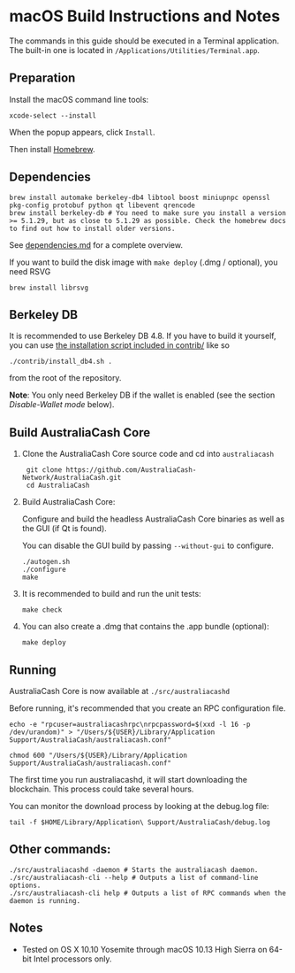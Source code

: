macOS Build Instructions and Notes
====================================
The commands in this guide should be executed in a Terminal application.
The built-in one is located in `/Applications/Utilities/Terminal.app`.

Preparation
-----------
Install the macOS command line tools:

`xcode-select --install`

When the popup appears, click `Install`.

Then install [Homebrew](https://brew.sh).

Dependencies
----------------------

    brew install automake berkeley-db4 libtool boost miniupnpc openssl pkg-config protobuf python qt libevent qrencode
    brew install berkeley-db # You need to make sure you install a version >= 5.1.29, but as close to 5.1.29 as possible. Check the homebrew docs to find out how to install older versions.

See [dependencies.md](dependencies.md) for a complete overview.

If you want to build the disk image with `make deploy` (.dmg / optional), you need RSVG

    brew install librsvg

Berkeley DB
-----------
It is recommended to use Berkeley DB 4.8. If you have to build it yourself,
you can use [the installation script included in contrib/](/contrib/install_db4.sh)
like so

```shell
./contrib/install_db4.sh .
```

from the root of the repository.

**Note**: You only need Berkeley DB if the wallet is enabled (see the section *Disable-Wallet mode* below).

Build AustraliaCash Core
------------------------

1. Clone the AustraliaCash Core source code and cd into `australiacash`

        git clone https://github.com/AustraliaCash-Network/AustraliaCash.git
        cd AustraliaCash

2.  Build AustraliaCash Core:

    Configure and build the headless AustraliaCash Core binaries as well as the GUI (if Qt is found).

    You can disable the GUI build by passing `--without-gui` to configure.

        ./autogen.sh
        ./configure
        make

3.  It is recommended to build and run the unit tests:

        make check

4.  You can also create a .dmg that contains the .app bundle (optional):

        make deploy

Running
-------

AustraliaCash Core is now available at `./src/australiacashd`

Before running, it's recommended that you create an RPC configuration file.

    echo -e "rpcuser=australiacashrpc\nrpcpassword=$(xxd -l 16 -p /dev/urandom)" > "/Users/${USER}/Library/Application Support/AustraliaCash/australiacash.conf"

    chmod 600 "/Users/${USER}/Library/Application Support/AustraliaCash/australiacash.conf"

The first time you run australiacashd, it will start downloading the blockchain. This process could take several hours.

You can monitor the download process by looking at the debug.log file:

    tail -f $HOME/Library/Application\ Support/AustraliaCash/debug.log

Other commands:
-------

    ./src/australiacashd -daemon # Starts the australiacash daemon.
    ./src/australiacash-cli --help # Outputs a list of command-line options.
    ./src/australiacash-cli help # Outputs a list of RPC commands when the daemon is running.

Notes
-----

* Tested on OS X 10.10 Yosemite through macOS 10.13 High Sierra on 64-bit Intel processors only.

